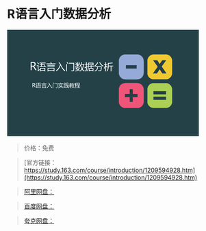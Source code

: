 # R语言入门数据分析

![img](../../../assets/study163/free/75ce38558a884e6baaaefb0fb6b13adc.png)

> 价格：免费

> [官方链接：https://study.163.com/course/introduction/1209594928.htm](https://study.163.com/course/introduction/1209594928.htm)

> [阿里网盘：]()

> [百度网盘：]()

> [夸克网盘：]()
